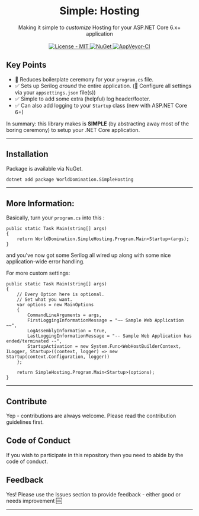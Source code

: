 <h1 align="center">Simple: Hosting</h1>

<div align="center">
  Making it simple to <i>customize</i> Hosting for your ASP.NET Core 6.x+ application
</div>

<br />

<div align="center">
    <!-- License -->
    <a href="https://choosealicense.com/licenses/mit/">
    <img src="https://img.shields.io/badge/License-MIT-blue.svg?style=flat-square" alt="License - MIT" />
    </a>
    <!-- NuGet -->
    <a href="https://www.nuget.org/packages/WorldDomination.SimpleHosting/">
    <img src="https://buildstats.info/nuget/WorldDomination.SimpleHosting" alt="NuGet" />
    </a>
    <!-- AppVeyor CI -->
    <a href="https://ci.appveyor.com/api/projects/status/SimpleHosting/branch/master?svg=true">
    <img src="https://ci.appveyor.com/api/projects/status/011jx778q0h7g2vs?svg=true" alt="AppVeyor-CI" />
    </a>
</div>

## Key Points

- :rocket: Reduces boilerplate ceremony for your `program.cs` file.
- :white_check_mark: Sets up Serilog _around_ the entire application. (:wrench: Configure all settings via your `appsettings.json` file(s))
- :white_check_mark: Simple to add some extra (helpful) log header/footer.
- :white_check_mark: Can also add logging to your `Startup` class (new with ASP.NET Core 6+)

In summary: this library makes is <b>SIMPLE</b> (by abstracting away most of the boring ceremony) to setup your .NET Core application.

---
## Installation

Package is available via NuGet.

```sh
dotnet add package WorldDomination.SimpleHosting 
```

---
## More Information:

Basically, turn your `program.cs` into this :

```
public static Task Main(string[] args)
{
    return WorldDomination.SimpleHosting.Program.Main<Startup>(args);
}
```

and you've now got some Serilog all wired up along with some nice application-wide error handling.

For more custom settings:

```
public static Task Main(string[] args)
{
    // Every Option here is optional.
    // Set what you want.
    var options = new MainOptions
    {
        CommandLineArguments = args,
        FirstLoggingInformationMessage = "~~ Sample Web Application ~~",
        LogAssemblyInformation = true,
        LastLoggingInformationMessage = "-- Sample Web Application has ended/terminated --",
        StartupActivation = new System.Func<WebHostBuilderContext, ILogger, Startup>((context, logger) => new Startup(context.Configuration, logger))
    };

    return SimpleHosting.Program.Main<Startup>(options);
}
```

---

## Contribute
Yep - contributions are always welcome. Please read the contribution guidelines first.

## Code of Conduct

If you wish to participate in this repository then you need to abide by the code of conduct.

## Feedback

Yes! Please use the Issues section to provide feedback - either good or needs improvement :cool:

---

